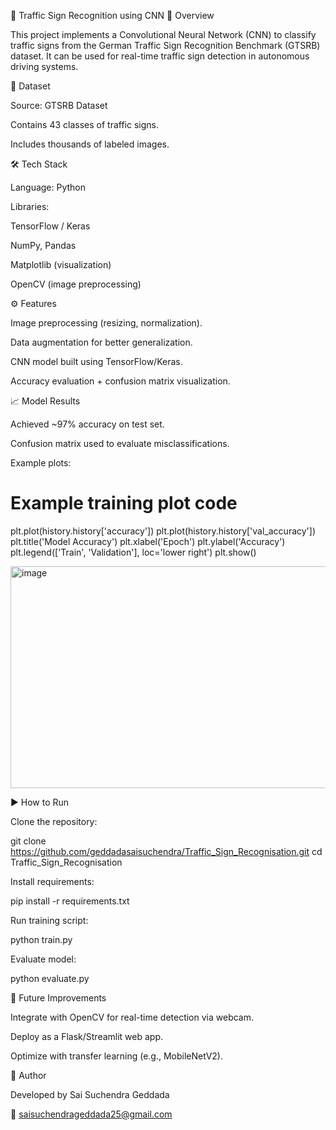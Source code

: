 🛑 Traffic Sign Recognition using CNN
🚀 Overview

This project implements a Convolutional Neural Network (CNN) to classify traffic signs from the German Traffic Sign Recognition Benchmark (GTSRB) dataset.
It can be used for real-time traffic sign detection in autonomous driving systems.

📂 Dataset

Source: GTSRB Dataset

Contains 43 classes of traffic signs.

Includes thousands of labeled images.

🛠️ Tech Stack

Language: Python

Libraries:

TensorFlow / Keras

NumPy, Pandas

Matplotlib (visualization)

OpenCV (image preprocessing)

⚙️ Features

Image preprocessing (resizing, normalization).

Data augmentation for better generalization.

CNN model built using TensorFlow/Keras.

Accuracy evaluation + confusion matrix visualization.

📈 Model Results

Achieved ~97% accuracy on test set.

Confusion matrix used to evaluate misclassifications.

Example plots:

# Example training plot code
plt.plot(history.history['accuracy'])
plt.plot(history.history['val_accuracy'])
plt.title('Model Accuracy')
plt.xlabel('Epoch')
plt.ylabel('Accuracy')
plt.legend(['Train', 'Validation'], loc='lower right')
plt.show()


<img width="936" height="355" alt="image" src="https://github.com/user-attachments/assets/84735fd4-3278-47c7-8905-93ab402bacb7" />


▶️ How to Run

Clone the repository:

git clone https://github.com/geddadasaisuchendra/Traffic_Sign_Recognisation.git
cd Traffic_Sign_Recognisation


Install requirements:

pip install -r requirements.txt


Run training script:

python train.py


Evaluate model:

python evaluate.py

🎯 Future Improvements

Integrate with OpenCV for real-time detection via webcam.

Deploy as a Flask/Streamlit web app.

Optimize with transfer learning (e.g., MobileNetV2).

👤 Author

Developed by Sai Suchendra Geddada

📧 saisuchendrageddada25@gmail.com
